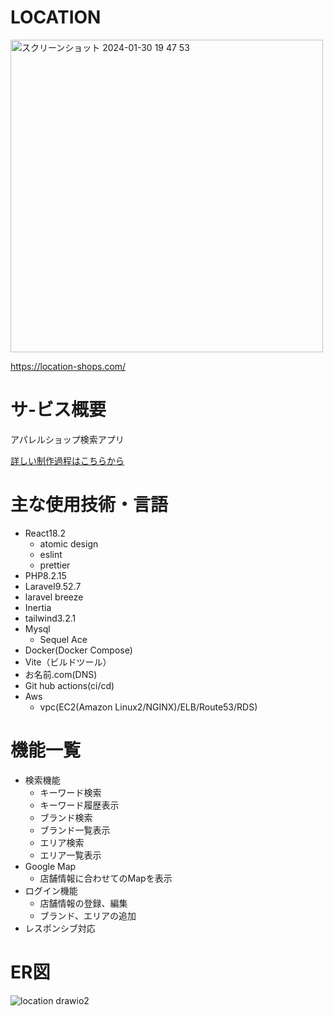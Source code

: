 # LOCATION
<a href="https://location-shops.com/">
<img width="1227" style="width:500px" alt="スクリーンショット 2024-01-30 19 47 53" src="https://github.com/morishima06/location/assets/91010416/a7225724-f29c-4de0-acc0-8fadcce53fc1">
</a>
<p>
<a href="https://location-shops.com/">
https://location-shops.com/
</a>
</p>


# サ-ビス概要
アパレルショップ検索アプリ
<p><a href="https://sm-portfolio.net/location_dt" target="_blank">詳しい制作過程はこちらから</a></p>


# 主な使用技術・言語
- React18.2
  - atomic design
  - eslint
  - prettier
- PHP8.2.15
- Laravel9.52.7
 - laravel breeze
- Inertia
- tailwind3.2.1
- Mysql
  - Sequel Ace
- Docker(Docker Compose)
- Vite（ビルドツール）
- お名前.com(DNS)
- Git hub actions(ci/cd)
- Aws
  - vpc(EC2(Amazon Linux2/NGINX)/ELB/Route53/RDS)

# 機能一覧
- 検索機能
  - キーワード検索
  - キーワード履歴表示
  - ブランド検索
  - ブランド一覧表示
  - エリア検索
  - エリア一覧表示
- Google Map
  - 店舗情報に合わせてのMapを表示
- ログイン機能
  - 店舗情報の登録、編集
  - ブランド、エリアの追加
- レスポンシブ対応
 
# ER図
![location drawio2](https://github.com/morishima06/brand-search/assets/91010416/1940c920-15ff-4633-8f4f-cf9579b79e2f)
